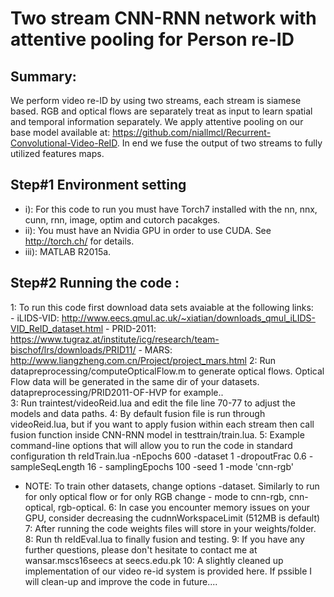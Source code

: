 # Two stream CNN-RNN network with attentive pooling for Person re-ID 
## Summary:
We perform video re-ID by using two streams, each stream is siamese based. RGB and optical flows are separately treat as input to learn spatial and temporal information separately. We apply attentive pooling on our base model available at:                     https://github.com/niallmcl/Recurrent-Convolutional-Video-ReID. In end we fuse the output of two streams to fully utilized features maps.  
## Step#1 Environment setting
- i): For this code to run you must have Torch7 installed with the nn, nnx, cunn, rnn, image,        	optim and cutorch pacakges.
- ii): You must have an Nvidia GPU in order to use CUDA. See http://torch.ch/ for details.
- iii): MATLAB R2015a.

## Step#2 Running the code : <br />
1: To run this code first download data sets avaiable at the following links:  
 	 - iLIDS-VID: http://www.eecs.qmul.ac.uk/~xiatian/downloads_qmul_iLIDS-VID_ReID_dataset.html 
	 - PRID-2011: https://www.tugraz.at/institute/icg/research/team-bischof/lrs/downloads/PRID11/
	 - MARS: http://www.liangzheng.com.cn/Project/project_mars.html 
2: Run datapreprocessing/computeOpticalFlow.m to generate optical flows. Optical Flow data will be generated in the same dir of  your datasets. datapreprocessing/PRID2011-OF-HVP for example..  
3: Run traintest/videoReid.lua and edit the file line 70-77 to adjust the models and data paths.
4: By default fusion file is run through videoReid.lua, but if you want to apply fusion within each stream then call fusion function inside CNN-RNN model in testtrain/train.lua.
5: Example command-line options that will allow you to run the code in standard configuration 
th reIdTrain.lua -nEpochs 600 -dataset 1 -dropoutFrac 0.6 -sampleSeqLength 16 -	samplingEpochs 100 -seed 1 -mode 'cnn-rgb'
- NOTE: To train other datasets, change options -dataset. Similarly to run for only optical flow or for only RGB change - mode to cnn-rgb, cnn-optical, rgb-optical.
6: In case you encounter memory issues on your GPU, consider decreasing the cudnnWorkspaceLimit (512MB is default)
7: After running the code weights files will store in your weights/folder. 
8: Run th reIdEval.lua to finally fusion and testing.
9: If you have any further questions, please don't hesitate to contact me at wansar.mscs16seecs at seecs.edu.pk
10: A slightly cleaned up implementation of our video re-id system is provided here. If pssible I will clean-up and improve the code in future....
